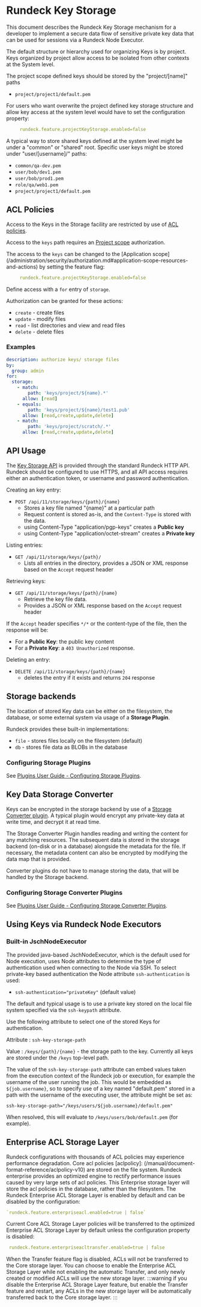 # Rundeck Key Storage

This document describes the Rundeck Key Storage mechanism for a developer to implement a secure data flow of sensitive private key data that can be used for sessions via a Rundeck Node Executor.

The default structure or hierarchy used for organizing Keys is by project.  Keys organized by project allow access to be isolated from other contexts at the System level.

The project scope defined keys should be stored by the "project/[name]" paths

- `project/project1/default.pem`

For users who want overwrite the project defined key storage structure and allow key access at the system level would have to set the configuration property:
```yaml
     rundeck.feature.projectKeyStorage.enabled=false
```
A typical way to store shared keys defined at the system level might be under a "common" or "shared" root.  Specific user keys might be stored under "user/[username]/"  paths:

- `common/qa-dev.pem`
- `user/bob/dev1.pem`
- `user/bob/prod1.pem`
- `role/qa/web1.pem`
- `project/project1/default.pem`


## ACL Policies

Access to the Keys in the Storage facility are restricted by use of [ACL policies](/administration/security/authorization.md#).

Access to the `keys` path requires an [Project scope](/administration/security/authorization.md#application-scope-resources-and-actions) authorization.

The access to the `keys` can be changed to the [Application scope] (/administration/security/authorization.md#application-scope-resources-and-actions) by setting the feature flag:
```yaml
     rundeck.feature.projectKeyStorage.enabled=false
```
Define access with a `for` entry of `storage`.

Authorization can be granted for these actions:

- `create` - create files
- `update` - modify files
- `read` - list directories and view and read files
- `delete` - delete files

### Examples

```yaml
description: authorize keys/ storage files
by:
  group: admin
for:
  storage:
    - match:
        path: 'keys/project/${name}.*'
      allow: [read]
    - equals:
        path: 'keys/project/${name}/test1.pub'
      allow: [read,create,update,delete]
    - match:
        path: 'keys/project/scratch/.*'
      allow: [read,create,update,delete]
```

## API Usage

The [Key Storage API](/api/rundeck-api.md#key-storage) is provided through the standard Rundeck HTTP API. Rundeck should be configured to use HTTPS, and all API access requires either an authentication token, or username and password authentication.

Creating an key entry:

- `POST /api/11/storage/keys/{path}/{name}`
  - Stores a key file named "{name}" at a particular path
  - Request content is stored as-is, and the `Content-Type` is stored with the data.
  - using Content-Type "application/pgp-keys" creates a **Public key**
  - using Content-Type "application/octet-stream" creates a **Private key**

Listing entries:

- `GET /api/11/storage/keys/{path}/`
  - Lists all entries in the directory, provides a JSON or XML response based on the `Accept` request header

Retrieving keys:

- `GET /api/11/storage/keys/{path}/{name}`
  - Retrieve the key file data.
  - Provides a JSON or XML response based on the `Accept` request header

If the `Accept` header specifies `*/*` or the content-type of the file, then the response will be:

- For a **Public Key**: the public key content
- For a **Private Key**: a `403 Unauthorized` response.

Deleting an entry:

- `DELETE /api/11/storage/keys/{path}/{name}`
  - deletes the entry if it exists and returns `204` response

## Storage backends

The location of stored Key data can be either on the filesystem, the database, or some external system via usage of a **Storage Plugin**.

Rundeck provides these built-in implementations:

- `file` - stores files locally on the filesystem (default)
- `db` - stores file data as BLOBs in the database

### Configuring Storage Plugins

See [Plugins User Guide - Configuring Storage Plugins](/administration/configuration/plugins/configuring.md#storage-plugins).

## Key Data Storage Converter

Keys can be encrypted in the storage backend by use of a [Storage Converter plugin](/developer/08-storage-converter-plugins.md). A typical plugin would encrypt any private-key data at write time, and decrypt it at read time.

The Storage Converter Plugin handles reading and writing the content for any matching resources. The subsequent data is stored in the storage backend (on-disk or in a database) alongside the metadata for the file. If necessary, the metadata content can also be encrypted by modifying the data map that is provided.

Converter plugins do not have to manage storing the data, that will be handled by the Storage backend.

### Configuring Storage Converter Plugins

See [Plugins User Guide - Configuring Storage Converter Plugins](/administration/configuration/plugins/configuring.md#storage-converter-plugins).

## Using Keys via Rundeck Node Executors

### Built-in JschNodeExecutor

The provided java-based JschNodeExecutor, which is the default used for Node execution, uses Node attributes to determine the type of authentication used when connecting to the Node via SSH. To select private-key based authentication the Node attribute `ssh-authentication` is used:

- `ssh-authentication="privateKey"` (default value)

The default and typical usage is to use a private key stored on the local file system specified via the `ssh-keypath` attribute.

Use the following attribute to select one of the stored Keys for authentication.

Attribute
: `ssh-key-storage-path`

Value
: `/keys/{path}/{name}` - the storage path to the key. Currently all keys are stored under the `/keys` top-level path.

The value of the `ssh-key-storage-path` attribute can embed values taken from the execution context of the Rundeck job or execution, for example the username of the user running the job. This would be embedded as `${job.username}`, so to specify use of a key named "default.pem" stored in a path with the username of the executing user, the attribute might be set as:

    ssh-key-storage-path="/keys/users/${job.username}/default.pem"

When resolved, this will evaluate to `/keys/users/bob/default.pem` (for example).

## Enterprise ACL Storage Layer
Rundeck configurations with thousands of ACL policies may experience performance degradation.  Core acl policies [aclpolicy]: (/manual/document-format-reference/aclpolicy-v10) are stored on the file system. Rundeck enterprise provides an optimized engine to rectify performance issues caused by very large sets of acl policies. This Enterprise storage layer will store the acl policies in the database, rather than the filesystem. The Rundeck Enterprise ACL Storage Layer is enabled by default and can be disabled by the configuration:
```yaml
`rundeck.feature.enterpriseacl.enabled=true | false`
```

Current Core ACL Storage Layer policies will be transferred to the optimized Enterprise ACL Storage Layer by default unless the configuration property is disabled:

```yaml
 rundeck.feature.enterpriseacltransfer.enabled=true | false
```
When the Transfer feature flag is disabled, ACLs will not be transferred to the Core storage layer. You can choose to enable the Enterprise ACL Storage Layer while not enabling the automatic Transfer, and only newly created or modified ACLs will use the new storage layer. 
:::warning
if you disable the Enterprise ACL Storage Layer feature, but enable the Transfer feature and restart, any ACLs in the new storage layer will be automatically transferred back to the Core storage layer.
:::
